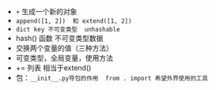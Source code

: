 - `+`  生成一个新的对象
- `append([1, 2])  和 extend([1, 2])`
- `dict key 不可变类型  unhashable`
- hash()  函数  不可变类型数据
- 交换两个变量的值（三种方法）
- 可变类型，全局变量，使用方法
- +=   列表  相当于extend()
- 包：`__init__.py导包的作用  from . import 希望外界使用的工具`

